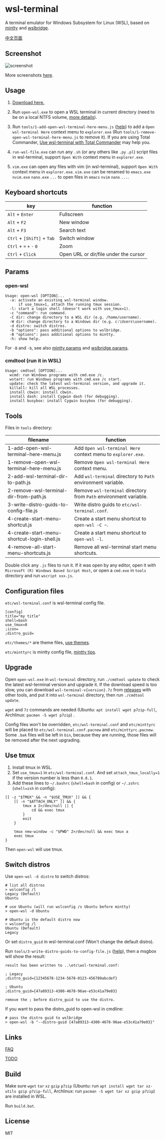 # wsl-terminal

A terminal emulator for Windows Subsystem for Linux (WSL), based on [mintty](http://mintty.github.io/) and [wslbridge](https://github.com/rprichard/wslbridge).

[中文页面](https://goreliu.github.io/wsl-terminal/README.zh_CN.html)

## Screenshot

![screenshot](https://raw.githubusercontent.com/wiki/goreliu/wsl-terminal/images/wsl-terminal-3.png)

More screenshots [here](https://github.com/goreliu/wsl-terminal/wiki/Screenshots).

## Usage

1. [Download here.](https://github.com/goreliu/wsl-terminal/releases)

2. Run `open-wsl.exe` to open a WSL terminal in current directory (need to be on a local NTFS volume, [more details](https://github.com/rprichard/wslbridge#building-wslbridge)).

3. Run `tools/1-add-open-wsl-terminal-here-menu.js` ([help](https://github.com/goreliu/wsl-terminal#tools)) to add a `Open wsl-terminal Here` context menu to `explorer.exe` (Run `tools/1-remove-open-wsl-terminal-here-menu.js` to remove it). If you are using Total Commander, [Use wsl-terminal with Total Commander](https://github.com/goreliu/wsl-terminal/wiki/Use-wsl-terminal-with-Total-Commander) may help you.

4. `run-wsl-file.exe` can run any `.sh` (or any others like `.py` `.pl`) script files in wsl-terminal, support `Open With` context menu in `explorer.exe`.

5. `vim.exe` can open any files with vim (in wsl-terminal), support `Open With` context menu in `explorer.exe`. `vim.exe` can be renamed to `emacs.exe` `nvim.exe` `nano.exe` `...` to open files in `emacs` `nvim` `nano` `...`.

## Keyboard shortcuts

| key                        | function                              |
| -------------------------- | ------------------------------------- |
| `Alt` + `Enter`            | Fullscreen                            |
| `Alt` + `F2`               | New window                            |
| `Alt` + `F3`               | Search text                           |
| `Ctrl` + `[Shift]` + `Tab` | Switch window                         |
| `Ctrl` + `=` `+` `-` `0`   | Zoom                                  |
| `Ctrl` + `Click`           | Open URL or dir/file under the cursor |

## Params

### open-wsl

```
Usage: open-wsl [OPTION]...
  -a: activate an existing wsl-terminal window.
      if use_tmux=1, attach the running tmux session.
  -l: start a login shell (doesn't work with use_tmux=1).
  -c "command": run command.
  -C dir: change directory to a WSL dir (e.g. /home/username).
  -W dir: change directory to a Windows dir (e.g. c:\Users\username).
  -d distro: switch distros.
  -b "options": pass additional options to wslbridge.
  -B "options": pass additional options to mintty.
  -h: show help.
```

For `-B` and `-b`, see also [mintty params](https://github.com/goreliu/wsl-terminal/wiki/mintty-params) and [wslbridge params](https://github.com/rprichard/wslbridge#usage).

### cmdtool (run it in WSL)

```
Usage: cmdtool [OPTION]...
  wcmd: run Windows programs with cmd.exe /c.
  wstart: run Windows programs with cmd.exe /c start.
  update: check the latest wsl-terminal version, and upgrade it.
  killall: kill all WSL processes.
  install cbwin: install cbwin.
  install dash: install Cygwin dash (for debugging).
  install busybox: install Cygwin busybox (for debugging).
```

## Tools

Files in `tools` directory:

| filename                                 | function                                 |
| ---------------------------------------- | ---------------------------------------- |
| 1-add-open-wsl-terminal-here-menu.js     | Add `Open wsl-terminal Here` context menu to `explorer.exe`. |
| 1-remove-open-wsl-terminal-here-menu.js  | Remove `Open wsl-terminal Here` context menu. |
| 2-add-wsl-terminal-dir-to-path.js        | Add `wsl-terminal` directory to `Path` environment variable. |
| 2-remove-wsl-terminal-dir-from-path.js   | Remove `wsl-terminal` directory from `Path` environment variable. |
| 3-write-distro-guids-to-config-file.js   | Write distro guids to `etc/wsl-terminal.conf`. |
| 4-create-start-menu-shortcut.js          | Create a start menu shortcut to `open-wsl -C ~`. |
| 4-create-start-menu-shortcut-login-shell.js | Create a start menu shortcut to `open-wsl -l`. |
| 4-remove-all-start-menu-shortcuts.js     | Remove all wsl-terminal start menu shortcuts. |

Double click any `.js` files to run it. If it was open by any editor, open it with `Microsoft (R) Windows Based Script Host`, or open a `cmd.exe` in `tools` directory and run `wscript xxx.js`.

## Configuration files

`etc/wsl-terminal.conf` is wsl-terminal config file.
```
[config]
title="my title"
shell=bash
use_tmux=0
;icon=
;distro_guid=
```

`etc/themes/*` are theme files, [use themes](https://github.com/goreliu/wsl-terminal/wiki/Use-themes).

`etc/minttyrc` is mintty config file, [mintty tips](https://github.com/mintty/mintty/wiki/Tips).

## Upgrade

Open `open-wsl.exe` in `wsl-terminal` directory, run `./cmdtool update` to check the latest wsl-terminal version and upgrade it. If the download speed is too slow, you can download `wsl-terminal-v{version}.7z` from [releases](https://github.com/goreliu/wsl-terminal/releases) with other tools, and put it into `wsl-terminal` directory, then run `./cmdtool update`.

`wget` and `7z` commands are needed (Ubuntu: `apt install wget p7zip-full`, Archlinux: `pacman -S wget p7zip`) .

Config files won't be overridden, `etc/wsl-terminal.conf` and `etc/minttyrc` will be placed to `etc/wsl-terminal.conf.pacnew` and `etc/minttyrc.pacnew`. Some `.bak` files will be left in `bin`, because they are running, those files will be removed after the next upgrading.

## Use tmux

1. Install tmux in WSL.
2. Set `use_tmux=1` in `etc/wsl-terminal.conf`. And set `attach_tmux_locally=1` if the version number is less than `0.8.1`.
3. Add these lines to `~/.bashrc` (`shell=bash` in config) or `~/.zshrc` (`shell=zsh` in config):

```
[[ -z "$TMUX" && -n "$USE_TMUX" ]] && {
    [[ -n "$ATTACH_ONLY" ]] && {
        tmux a 2>/dev/null || {
            cd && exec tmux
        }
        exit
    }

    tmux new-window -c "$PWD" 2>/dev/null && exec tmux a
    exec tmux
}
```

Then `open-wsl` will use tmux.

## Switch distros

Use `open-wsl -d distro` to switch distros:

```
# list all distros
> wslconfig /l
Legacy (Default)
Ubuntu

# use Ubuntu (will run wslconfig /s Ubuntu before mintty)
> open-wsl -d Ubuntu

# Ubuntu is the default distro now
> wslconfig /l
Ubuntu (Default)
Legacy
```

Or set `distro_guid` in wsl-terminal.conf (Won't change the default distro).

Run `tools/3-write-distro-guids-to-config-file.js` ([help](https://github.com/goreliu/wsl-terminal#tools)), then a msgbox will show the result:

```
result has been written to ..\etc\wsl-terminal.conf:

; Legacy
;distro_guid={12345678-1234-5678-0123-456789abcdef}

; Ubuntu
;distro_guid={47a89313-4300-4678-96ae-e53c41a79e03}

remove the ; before distro_guid to use the distro.
```

If you want to pass the distro_guid to open-wsl in cmdline:

```
# pass the distro guid to wslbridge
> open-wsl -b "--distro-guid {47a89313-4300-4678-96ae-e53c41a79e03}"
```

## Links

[FAQ](https://github.com/goreliu/wsl-terminal/wiki/FAQ)

[TODO](https://github.com/goreliu/wsl-terminal/wiki/TODO)

## Build

Make sure `wget` `tar` `xz` `gzip` `p7zip` (Ubuntu: run `apt install wget tar xz-utils gzip p7zip-full`, Archlinux: run `pacman -S wget tar xz gzip p7zip`) are installed in WSL.

Run `build.bat`.

## License

MIT

